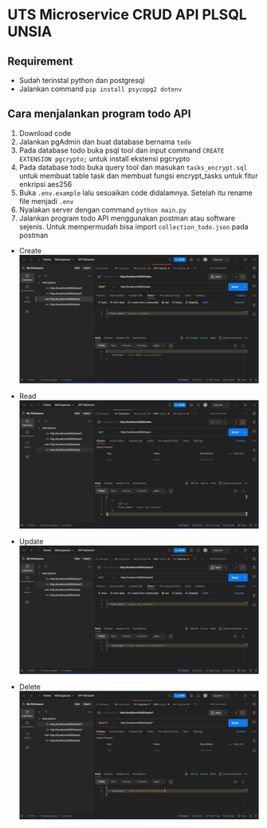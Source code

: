 # UTS Microservice CRUD API PLSQL UNSIA

## Requirement

-   Sudah terinstal python dan postgresql
-   Jalankan command `pip install psycopg2 dotenv`

## Cara menjalankan program todo API

1. Download code
2. Jalankan pgAdmin dan buat database bernama `todo`
3. Pada database todo buka psql tool dan input command `CREATE EXTENSION pgcrypto;` untuk install ekstensi pgcrypto
4. Pada database todo buka query tool dan masukan `tasks_encrypt.sql` untuk membuat table task dan membuat fungsi encrypt_tasks untuk fitur enkripsi aes256
5. Buka `.env.example` lalu sesuaikan code didalamnya. Setelah itu rename file menjadi `.env`
6. Nyalakan server dengan command `python main.py`
7. Jalankan program todo API menggunakan postman atau software sejenis. Untuk mempermudah bisa import `collection_todo.json` pada postman

-   Create
    ![create](screenshot/create.png)

-   Read
    ![read](screenshot/read.png)

-   Update
    ![update](screenshot/update.png)

-   Delete
    ![delete](screenshot/delete.png)
